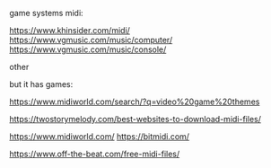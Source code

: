 

game systems midi:

https://www.khinsider.com/midi/
https://www.vgmusic.com/music/computer/
https://www.vgmusic.com/music/console/

other


but it has games:

https://www.midiworld.com/search/?q=video%20game%20themes

https://twostorymelody.com/best-websites-to-download-midi-files/

https://www.midiworld.com/
https://bitmidi.com/

https://www.off-the-beat.com/free-midi-files/

